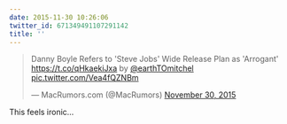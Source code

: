 ```yaml
---
date: 2015-11-30 10:26:06
twitter_id: 671349491107291142
title: ''
---
```


<blockquote class="twitter-tweet"><p lang="en" dir="ltr">Danny Boyle Refers to &#39;Steve Jobs&#39; Wide Release Plan as &#39;Arrogant&#39; <a href="https://t.co/qHkaekiJxa">https://t.co/qHkaekiJxa</a> by <a href="https://twitter.com/earthTOmitchel?ref_src=twsrc%5Etfw">@earthTOmitchel</a> <a href="https://t.co/Vea4fQZNBm">pic.twitter.com/Vea4fQZNBm</a></p>&mdash; MacRumors.com (@MacRumors) <a href="https://twitter.com/MacRumors/status/671343487778881536?ref_src=twsrc%5Etfw">November 30, 2015</a></blockquote>
<script async src="https://platform.twitter.com/widgets.js" charset="utf-8"></script>

This feels ironic… 
